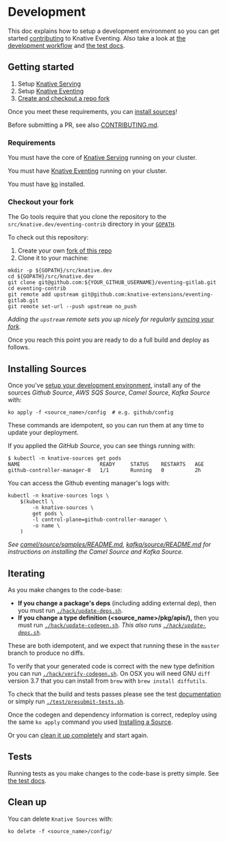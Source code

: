 # Development

This doc explains how to setup a development environment so you can get started
[contributing](./CONTRIBUTING.md) to Knative Eventing. Also take a look at
[the development workflow](./CONTRIBUTING.md#workflow) and
[the test docs](./test/README.md).

## Getting started

1. Setup [Knative Serving](http://github.com/knative/serving)
1. Setup [Knative Eventing](http://github.com/knative/eventing)
1. [Create and checkout a repo fork](#checkout-your-fork)

Once you meet these requirements, you can
[install sources](#installing-sources)!

Before submitting a PR, see also [CONTRIBUTING.md](./CONTRIBUTING.md).

### Requirements

You must have the core of [Knative Serving](http://github.com/knative/serving)
running on your cluster.

You must have [Knative Eventing](http://github.com/knative/eventing) running on
your cluster.

You must have [ko](https://github.com/google/ko) installed.

### Checkout your fork

The Go tools require that you clone the repository to the
`src/knative.dev/eventing-contrib` directory in your
[`GOPATH`](https://github.com/golang/go/wiki/SettingGOPATH).

To check out this repository:

1. Create your own
   [fork of this repo](https://help.github.com/articles/fork-a-repo/)
1. Clone it to your machine:

```shell
mkdir -p ${GOPATH}/src/knative.dev
cd ${GOPATH}/src/knative.dev
git clone git@github.com:${YOUR_GITHUB_USERNAME}/eventing-gitlab.git
cd eventing-contrib
git remote add upstream git@github.com:knative-extensions/eventing-gitlab.git
git remote set-url --push upstream no_push
```

_Adding the `upstream` remote sets you up nicely for regularly
[syncing your fork](https://help.github.com/articles/syncing-a-fork/)._

Once you reach this point you are ready to do a full build and deploy as
follows.

## Installing Sources

Once you've [setup your development environment](#getting-started), install any
of the sources _Github Source_, _AWS SQS Source_, _Camel Source_, _Kafka Source_
with:

```
ko apply -f <source_name>/config  # e.g. github/config
```

These commands are idempotent, so you can run them at any time to update your
deployment.

If you applied the _GitHub Source_, you can see things running with:

```shell
$ kubectl -n knative-sources get pods
NAME                          READY     STATUS    RESTARTS   AGE
github-controller-manager-0   1/1       Running   0          2h
```

You can access the Github eventing manager's logs with:

```shell
kubectl -n knative-sources logs \
    $(kubectl \
        -n knative-sources \
        get pods \
        -l control-plane=github-controller-manager \
        -o name \
    )
```

_See [camel/source/samples/README.md](./camel/source/samples/README.md),
[kafka/source/README.md](./kafka/source/README.md) for instructions on
installing the Camel Source and Kafka Source._

## Iterating

As you make changes to the code-base:

- **If you change a package's deps** (including adding external dep), then you
  must run [`./hack/update-deps.sh`](./hack/update-deps.sh).
- **If you change a type definition (\<source_name\>/pkg/apis/),** then you must
  run [`./hack/update-codegen.sh`](./hack/update-codegen.sh). _This also runs
  [`./hack/update-deps.sh`](./hack/update-deps.sh)._

These are both idempotent, and we expect that running these in the `master`
branch to produce no diffs.

To verify that your generated code is correct with the new type definition you
can run [`./hack/verify-codegen.sh`](./hack/verify-codegen.sh). On OSX you will
need GNU `diff` version 3.7 that you can install from `brew` with
`brew install diffutils`.

To check that the build and tests passes please see the test
[documentation](#tests) or simply run
[`./test/presubmit-tests.sh`](./test/presubmit-tests.sh).

Once the codegen and dependency information is correct, redeploy using the same
`ko apply` command you used [Installing a Source](#installing-a-source).

Or you can [clean it up completely](#clean-up) and start again.

## Tests

Running tests as you make changes to the code-base is pretty simple. See
[the test docs](./test/README.md).

## Clean up

You can delete `Knative Sources` with:

```shell
ko delete -f <source_name>/config/
```

<!--
TODO(#15): Add default telemetry.
## Telemetry

See [telemetry documentation](./docs/telemetry.md).
-->
